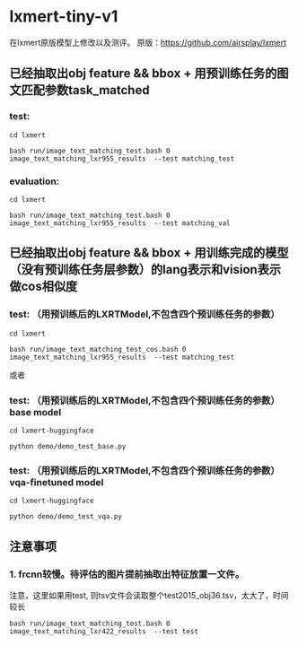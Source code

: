 # lxmert-tiny-v1

在lxmert原版模型上修改以及测评。
原版：https://github.com/airsplay/lxmert

## 已经抽取出obj feature && bbox + 用预训练任务的图文匹配参数task_matched

### test:
```
cd lxmert

bash run/image_text_matching_test.bash 0 image_text_matching_lxr955_results  --test matching_test
```

### evaluation: 

```
cd lxmert

bash run/image_text_matching_test.bash 0 image_text_matching_lxr955_results  --test matching_val
```
## 已经抽取出obj feature && bbox + 用训练完成的模型（没有预训练任务层参数）的lang表示和vision表示做cos相似度

### test: （用预训练后的LXRTModel,不包含四个预训练任务的参数）
```
cd lxmert

bash run/image_text_matching_test_cos.bash 0 image_text_matching_lxr955_results  --test matching_test
```
或者
### test: （用预训练后的LXRTModel,不包含四个预训练任务的参数）base model
```
cd lxmert-huggingface

python demo/demo_test_base.py 
```
### test: （用预训练后的LXRTModel,不包含四个预训练任务的参数）vqa-finetuned model
```
cd lxmert-huggingface

python demo/demo_test_vqa.py 
```

## 注意事项

### 1. frcnn较慢。待评估的图片提前抽取出特征放置一文件。

注意，这里如果用test, 则tsv文件会读取整个test2015_obj36.tsv，太大了，时间较长

```
bash run/image_text_matching_test.bash 0 image_text_matching_lxr422_results  --test test    
```
